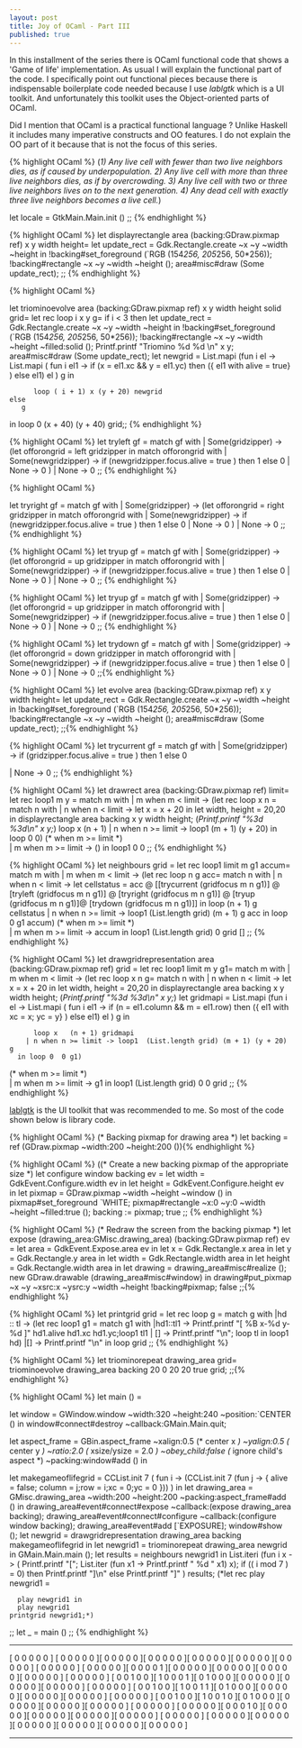 ```yaml
---
layout: post
title: Joy of OCaml - Part III
published: true
---
```

In this installment of the series there is OCaml functional code that shows a 'Game of life' implementation. As usual I will explain the functional part of the code. I specifically point out
functional pieces because there is indispensable boilerplate code needed because I use _lablgtk_ which is a UI toolkit. And unfortunately this toolkit uses the Object-oriented parts of OCaml.

Did I mention that OCaml is a practical functional language ? Unlike Haskell it includes many imperative constructs and OO features. I do not explain the OO part of it because that is not the focus of this series.

{% highlight OCaml %}
(*1) Any live cell with fewer than two live neighbors dies, as if caused by underpopulation.
  2) Any live cell with more than three live neighbors dies, as if by overcrowding.
  3) Any live cell with two or three live neighbors lives on to the next generation.
  4) Any dead cell with exactly three live neighbors becomes a live cell.*)
  
  let locale = GtkMain.Main.init ()
;;
{% endhighlight %}

{% highlight OCaml %}
let displayrectangle area (backing:GDraw.pixmap ref) x y width height= 
          let update_rect = Gdk.Rectangle.create ~x ~y ~width ~height in
          !backing#set_foreground (`RGB (154*256, 205*256, 50*256));
          !backing#rectangle ~x ~y ~width ~height ();
          area#misc#draw (Some update_rect);
;;
{% endhighlight %}

{% highlight OCaml %}

let  triominoevolve area  (backing:GDraw.pixmap ref)  x y width height solid grid= 
   let rec loop i x y g=
     if i < 3 then
         let update_rect = Gdk.Rectangle.create ~x ~y ~width ~height in
          !backing#set_foreground (`RGB (154*256, 205*256, 50*256));
          !backing#rectangle ~x ~y ~width ~height ~filled:solid ();
          Printf.printf "Triomino %d %d \n" x y;
         area#misc#draw (Some update_rect);
         let newgrid =
         List.mapi (fun i el -> List.mapi ( fun i el1 ->
              if (x = el1.xc && y = el1.yc)
              then 
                ({ el1  with alive = true}
                 ) else el1) el ) g in

          loop ( i + 1) x (y + 20) newgrid
    else
       g
  in
  loop 0 (x + 40) (y + 40) grid;;
{% endhighlight %}

{% highlight OCaml %}
let tryleft  gf = 
 match  gf with
   | Some(gridzipper) -> (let offorongrid = left gridzipper in
                          match offorongrid with
                          | Some(newgridzipper) -> if (newgridzipper.focus.alive = true )
                              then 1 else 0
                          |  None -> 0 )
   | None -> 0
;;
{% endhighlight %}

{% highlight OCaml %}

let tryright  gf = 
 match  gf with
   | Some(gridzipper) -> (let offorongrid = right gridzipper in
                          match offorongrid with
                          | Some(newgridzipper) -> if (newgridzipper.focus.alive = true )
                              then 1 else 0
                          |  None -> 0 )
   | None -> 0
;;
{% endhighlight %}

{% highlight OCaml %}
let tryup  gf = 
 match  gf with
   | Some(gridzipper) -> (let offorongrid = up gridzipper in
                          match offorongrid with
                          | Some(newgridzipper) -> if (newgridzipper.focus.alive = true )
                              then 1 else 0
                          |  None -> 0 )
   | None -> 0
;;
{% endhighlight %}

{% highlight OCaml %}
let tryup  gf = 
 match  gf with
   | Some(gridzipper) -> (let offorongrid = up gridzipper in
                          match offorongrid with
                          | Some(newgridzipper) -> if (newgridzipper.focus.alive = true )
                              then 1 else 0
                          |  None -> 0 )
   | None -> 0
;;
{% endhighlight %}

{% highlight OCaml %}
let trydown  gf = 
 match  gf with
   | Some(gridzipper) -> (let offorongrid = down gridzipper in
                          match offorongrid with
                          | Some(newgridzipper) -> if (newgridzipper.focus.alive = true )
                              then 1 else 0
                          |  None -> 0 )
   | None -> 0
;;{% endhighlight %}

{% highlight OCaml %}
let evolve area (backing:GDraw.pixmap ref) x y width height= 
          let update_rect = Gdk.Rectangle.create ~x ~y ~width ~height in
          !backing#set_foreground (`RGB (154*256, 205*256, 50*256));
          !backing#rectangle ~x ~y ~width ~height ();
          area#misc#draw (Some update_rect);
;;{% endhighlight %}

{% highlight OCaml %}
let trycurrent  gf = 
 match  gf with
   | Some(gridzipper)  -> if (gridzipper.focus.alive = true )
                              then 1 else 0

   | None -> 0
;;
{% endhighlight %}

{% highlight OCaml %}
let drawrect area (backing:GDraw.pixmap ref) limit= 
let rec loop1 m y =
  match m with
    | m when m < limit ->
      (let rec loop x n =
        match n with
        | n when n < limit ->
          let x = x + 20 in
          let width, height = 20,20 in
          displayrectangle area backing x y width height;
          (*Printf.printf "%3d %3d\n" x y;*)
          loop x   (n + 1)
        | n when n >= limit -> loop1 (m + 1) (y + 20)
      in loop 0  0)
   (* when m >= limit *)  
    | m when m >= limit ->  ()
in loop1 0 0
;;
{% endhighlight %}

{% highlight OCaml %}
let neighbours grid =
let rec loop1 limit m g1 accum=
  match m with
    | m when m < limit ->
      (let rec loop  n g acc=
        match n with
        | n when n < limit ->
          let cellstatus = 
          acc @ [[trycurrent (gridfocus m n g1)] @ 
                 [tryleft (gridfocus m n g1)] @ 
                 [tryright (gridfocus m n g1)] @ 
                 [tryup (gridfocus m n g1)]@ 
                 [trydown (gridfocus m n g1)]] in
          loop  (n + 1) g cellstatus
        | n when n >= limit -> loop1  (List.length grid) (m + 1) g acc
      in loop 0  g1 accum)
   (* when m >= limit *)  
    | m when m >= limit -> accum
in loop1 (List.length grid) 0  grid []
;;
{% endhighlight %}

{% highlight OCaml %}
let drawgridrepresentation area (backing:GDraw.pixmap ref) grid =
let rec loop1 limit m y g1=
  match m with
    | m when m < limit ->
      (let rec loop x n g=
        match n with
        | n when n < limit ->
          let x = x + 20 in
          let width, height = 20,20 in
          displayrectangle area backing x y width height;
          (*Printf.printf "%3d %3d\n" x y;*)
          let gridmapi = 
          List.mapi (fun i el -> List.mapi ( fun i el1 ->
              if (n = el1.column && m = el1.row)
              then 
                ({ el1  with xc = x; yc = y}
                 ) else el1) el ) g in

          loop x   (n + 1) gridmapi
        | n when n >= limit -> loop1  (List.length grid) (m + 1) (y + 20) g
      in loop 0  0 g1)
   (* when m >= limit *)  
    | m when m >= limit ->  g1
in loop1 (List.length grid) 0 0 grid
;;
{% endhighlight %}

[lablgtk](http://lablgtk.forge.ocamlcore.org/) is the UI toolkit that was recommended to me. So most
of the code shown below is library code.

{% highlight OCaml %}
(* Backing pixmap for drawing area *)
let backing = ref (GDraw.pixmap ~width:200 ~height:200 ()){% endhighlight %}

{% highlight OCaml %}
((* Create a new backing pixmap of the appropriate size *)
let configure window backing ev =
  let width = GdkEvent.Configure.width ev in
  let height = GdkEvent.Configure.height ev in
  let pixmap = GDraw.pixmap ~width ~height ~window () in
  pixmap#set_foreground `WHITE;
  pixmap#rectangle ~x:0 ~y:0 ~width ~height ~filled:true ();
  backing := pixmap;
  true
;;
{% endhighlight %}

{% highlight OCaml %}
(* Redraw the screen from the backing pixmap *)
let expose (drawing_area:GMisc.drawing_area) (backing:GDraw.pixmap ref) ev =
  let area = GdkEvent.Expose.area ev in
  let x = Gdk.Rectangle.x area in
  let y = Gdk.Rectangle.y area in
  let width = Gdk.Rectangle.width area in
  let height = Gdk.Rectangle.width area in
  let drawing =
    drawing_area#misc#realize ();
    new GDraw.drawable (drawing_area#misc#window)
  in
  drawing#put_pixmap ~x ~y ~xsrc:x ~ysrc:y ~width ~height !backing#pixmap;
  false
;;{% endhighlight %}

{% highlight OCaml %}
let  printgrid grid =
 let rec loop g =
 match g with
   |hd :: tl ->
      (let rec loop1 g1 = 
       match g1 with
       |hd1::tl1 -> Printf.printf "[ %B x-%d y-%d ]" hd1.alive hd1.xc hd1.yc;loop1 tl1
       | [] -> Printf.printf "\n"; loop tl
       in loop1 hd)
   |[] -> Printf.printf "\n"
in loop grid
;;
{% endhighlight %}

{% highlight OCaml %}
let triominorepeat drawing_area grid= 
     triominoevolve drawing_area backing 20 0 20 20 true grid;
;;{% endhighlight %}

{% highlight OCaml %}
let main () =
 

  let window = GWindow.window ~width:320 ~height:240 ~position:`CENTER () in
  window#connect#destroy ~callback:GMain.Main.quit;
  
  let aspect_frame = GBin.aspect_frame 
    ~xalign:0.5 (* center x *)
    ~yalign:0.5 (* center y *)
    ~ratio:2.0	(* xsize/ysize = 2.0 *)
    ~obey_child:false (* ignore child's aspect *)
    ~packing:window#add () in

  let makegameoflifegrid = CCList.init 7 ( fun i -> (CCList.init 7 (fun j -> { alive = false; column = j;row = i;xc = 0;yc = 0 })) ) in
  let drawing_area = GMisc.drawing_area ~width:200 ~height:200 ~packing:aspect_frame#add () in
    drawing_area#event#connect#expose ~callback:(expose drawing_area backing);
    drawing_area#event#connect#configure ~callback:(configure window backing);
    drawing_area#event#add [`EXPOSURE];
    window#show ();
    let newgrid = drawgridrepresentation drawing_area backing makegameoflifegrid in 
    let newgrid1 = triominorepeat drawing_area newgrid in
      GMain.Main.main ();
    let results = neighbours newgrid1 in
       List.iteri  (fun i x -> 
                    ( Printf.printf "["; List.iter (fun  x1 -> 
                                           Printf.printf " %d " x1) x); 
                    if (( i mod 7 ) = 0) 
                    then 
                      Printf.printf "]\n"
                    else 
                      Printf.printf "]"  )  results;
    (*let rec play newgrid1 =

      play newgrid1 in
      play newgrid1
    printgrid newgrid1;*)

;;
let _ = main ()
;;
{% endhighlight %}
___
[ 0  0  0  0  0 ] [ 0  0  0  0  0 ][ 0  0  0  0  0 ][ 0  0  0  0  0 ][ 0  0  0  0  0 ][ 0  0  0  0  0 ][ 0  0  0  0  0 ]
[ 0  0  0  0  0 ] [ 0  0  0  0  0 ][ 0  0  0  0  1 ][ 0  0  0  0  0 ][ 0  0  0  0  0 ][ 0  0  0  0  0 ][ 0  0  0  0  0 ]
[ 0  0  0  0  0 ] [ 0  0  1  0  0 ][ 1  0  0  0  1 ][ 0  1  0  0  0 ][ 0  0  0  0  0 ][ 0  0  0  0  0 ][ 0  0  0  0  0 ]
[ 0  0  0  0  0 ] [ 0  0  1  0  0 ][ 1  0  0  1  1 ][ 0  1  0  0  0 ][ 0  0  0  0  0 ][ 0  0  0  0  0 ][ 0  0  0  0  0 ]
[ 0  0  0  0  0 ] [ 0  0  1  0  0 ][ 1  0  0  1  0 ][ 0  1  0  0  0 ][ 0  0  0  0  0 ][ 0  0  0  0  0 ][ 0  0  0  0  0 ]
[ 0  0  0  0  0 ] [ 0  0  0  0  0 ][ 0  0  0  1  0 ][ 0  0  0  0  0 ][ 0  0  0  0  0 ][ 0  0  0  0  0 ][ 0  0  0  0  0 ]
[ 0  0  0  0  0 ] [ 0  0  0  0  0 ][ 0  0  0  0  0 ][ 0  0  0  0  0 ][ 0  0  0  0  0 ][ 0  0  0  0  0 ][ 0  0  0  0  0 ]
___
